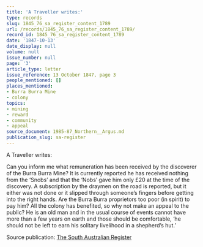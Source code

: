 ```yaml
---
title: 'A Traveller writes:'
type: records
slug: 1845_76_sa_register_content_1789
url: /records/1845_76_sa_register_content_1789/
record_id: 1845_76_sa_register_content_1789
date: '1847-10-13'
date_display: null
volume: null
issue_number: null
page: '3'
article_type: letter
issue_reference: 13 October 1847, page 3
people_mentioned: []
places_mentioned:
- Burra Burra Mine
- colony
topics:
- mining
- reward
- community
- appeal
source_document: 1985-87_Northern__Argus.md
publication_slug: sa-register
---
```


A Traveller writes:

Can you inform me what remuneration has been received by the discoverer of the Burra Burra Mine?  It is currently reported he has received nothing from the ‘Snobs’ and that the ‘Nobs’ gave him only £20 at the time of the discovery.  A subscription by the draymen on the road is reported, but it either was not done or it slipped through someone’s fingers before getting into the right hands.  Are the Burra Burra proprietors too poor (in spirit) to pay him?  All the colony has benefited, so why not make an appeal to the public?  He is an old man and in the usual course of events cannot have more than a few years on earth and those should be comfortable, ‘he should not be left to earn his solitary livelihood in a shepherd’s hut.’

Source publication: [The South Australian Register](/publications/sa-register/)
